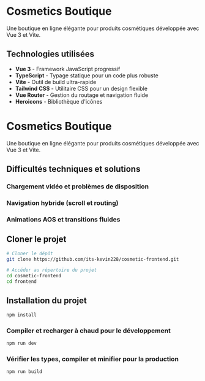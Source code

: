 # Cosmetics Boutique

Une boutique en ligne élégante pour produits cosmétiques développée avec Vue 3 et Vite.

## Technologies utilisées

- **Vue 3** - Framework JavaScript progressif
- **TypeScript** - Typage statique pour un code plus robuste
- **Vite** - Outil de build ultra-rapide
- **Tailwind CSS** - Utilitaire CSS pour un design flexible
- **Vue Router** - Gestion du routage et navigation fluide
- **Heroicons** - Bibliothèque d'icônes

# Cosmetics Boutique

Une boutique en ligne élégante pour produits cosmétiques développée avec Vue 3 et Vite.

## Difficultés techniques et solutions

### Chargement vidéo et problèmes de disposition

### Navigation hybride (scroll et routing)

### Animations AOS et transitions fluides

## Cloner le projet

```sh
# Cloner le dépôt
git clone https://github.com/its-kevin228/cosmetic-frontend.git

# Accéder au répertoire du projet
cd cosmetic-frontend
cd frontend
```

## Installation du projet

```sh
npm install
```

### Compiler et recharger à chaud pour le développement

```sh
npm run dev
```

### Vérifier les types, compiler et minifier pour la production

```sh
npm run build
```

